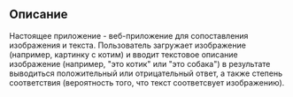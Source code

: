 ## Описание
Настоящее приложение - веб-приложение для сопоставления изображения и текста.
Пользователь загружает изображение (например, картинку с котим) и вводит текстовое описание изображение (например, "это котик" или "это собака") в результате выводиться положительный или отрицательный ответ, а также степень соответствия (вероятность того, что текст соответсвует изображению).
